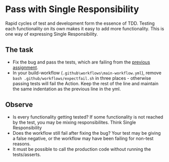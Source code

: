 # Pass with Single Responsibility

Rapid cycles of test and development form the essence of TDD. Testing each functionality on its own makes it easy to add more functionality. This is one way of expressing Single Responsibility.

## The task

- Fix the bug and pass the tests, which are failing from the [previous assignment](fail.md).
- In your build-workflow (`.github\workflows\main-workflow.yml`), remove `bash .github/workflows/expectfail.sh` in three places - otherwise passing tests will fail the Action. Keep the rest of the line and maintain the same indentation as the previous line in the yml.  

## Observe

- Is every functionality getting tested? If some functionality is not reached by the test, you may be mixing responsibilites. Think Single Responsibility
- Does the workflow still fail after fixing the bug? Your test may be giving a false negative, or the workflow may have been failing for non-test reasons.
- It must be possible to call the production code without running the tests/asserts.
